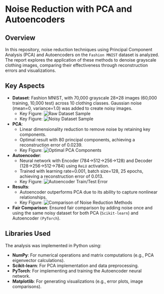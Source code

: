 # Noise Reduction with PCA and Autoencoders

## Overview

In this repository, noise reduction techniques using Principal Component Analysis (PCA) and Autoencoders on the `Fashion MNIST` dataset is analyzed. The report explores the application of these methods to denoise grayscale clothing images, comparing their effectiveness through reconstruction errors and visualizations.

## Key Aspects

- **Dataset**: Fashion MNIST, with 70,000 grayscale 28×28 images (60,000 training, 10,000 test) across 10 clothing classes. Gaussian noise (mean=0, variance=1.0) was added to create noisy images.
  - Key Figure: ![Raw Dataset Sample]([./figs/fmn%20data%20raw.png](https://github.com/AmirAAZ818/ML-2024/blob/main/Noise%20Reduction%20with%20PCA%20and%20Autoencoders/Assets/fmn%20data%20raw.png))
  - Key Figure: ![Noisy Dataset Sample]([./figs/fmn%20data%20noisy.png](https://github.com/AmirAAZ818/ML-2024/blob/main/Noise%20Reduction%20with%20PCA%20and%20Autoencoders/Assets/fmn%20data%20noisy.png))
- **PCA**:
  - Linear dimensionality reduction to remove noise by retaining key components.
  - Optimal result with 80 principal components, achieving a reconstruction error of 0.0239.
  - Key Figure: ![Optimal PCA Components]([./figs/best%20k%20pca.png](https://github.com/AmirAAZ818/ML-2024/blob/main/Noise%20Reduction%20with%20PCA%20and%20Autoencoders/Assets/best%20k%20pca.png))
- **Autoencoder**:
  - Neural network with Encoder (784→512→256→128) and Decoder (128→256→512→784) using `ReLU` activation.
  - Trained with learning rate=0.001, batch size=128, 25 epochs, achieving a reconstruction error of 0.013.
  - Key Figure: ![Autoencoder Train/Test Error]([./figs/train%20test%20error%20ae.png](https://github.com/AmirAAZ818/ML-2024/blob/main/Noise%20Reduction%20with%20PCA%20and%20Autoencoders/Assets/train%20test%20error%20ae.png))
- **Results**:
  - Autoencoder outperforms PCA due to its ability to capture nonlinear relationships.
  - Key Figure: ![Comparison of Noise Reduction Methods]([./figs/resutl%20comparison.png](https://github.com/AmirAAZ818/ML-2024/blob/main/Noise%20Reduction%20with%20PCA%20and%20Autoencoders/Assets/resutl%20comparison.png))
- **Fair Comparison**: Ensured fair comparison by adding noise once and using the same noisy dataset for both PCA (`Scikit-learn`) and Autoencoder `(PyTorch`).

## Libraries Used

The analysis was implemented in Python using:

- **NumPy**: For numerical operations and matrix computations (e.g., PCA eigenvector calculations).
- **Scikit-learn**: For PCA implementation and data preprocessing.
- **PyTorch**: For implementing and training the Autoencoder neural network.
- **Matplotlib**: For generating visualizations (e.g., error plots, image comparisons).
